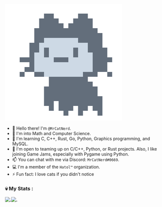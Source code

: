 ![](https://github.com/MrCatNerd/MrCatNerd/blob/main/assets/ghgif.gif) <!-- shamelessly stolen from github's loading animation-->

- 👋 Hello there! I'm `@MrCatNerd`.
- 👀 I'm into Math and Computer Science.
- 🌱 I'm learning C, C++, Rust, Go, Python, Graphics programming, and MySQL.
- 💞️ I'm open to teaming up on C/C++, Python, or Rust projects. Also, I like joining Game Jams, especially with Pygame using Python.
- 📫 You can chat with me via Discord: `MrCatNerd#0669`.
- 💻 I'm a member of the `Hatol™` organization.
- ⚡ Fun fact: I love cats if you didn't notice

### 💀 My Stats :
<a href="https://github.com/MrCatNerd">
  <img align="center" src="https://github-readme-stats.vercel.app/api/top-langs/?username=mrcatnerd&theme=ayu-mirage&hide=css,html,markdown&langs_count=3" />
</a>
<a href="https://github.com/MrCatNerd">
  <img align="center" src="https://github-readme-stats.vercel.app/api?username=mrcatnerd&show_icons=true&count_private=true&line_height=27&theme=ayu-mirage" />
</a>
<img src="https://komarev.com/ghpvc/?username=MrCatNerd&style=flat-square&color=blue" alt=""/>

<!---
MrCatNerd/MrCatNerd is a ✨ special ✨ repository because its `README.md` (this file) appears on your GitHub profile.
You can click the Preview link to take a look at your changes.
--->
